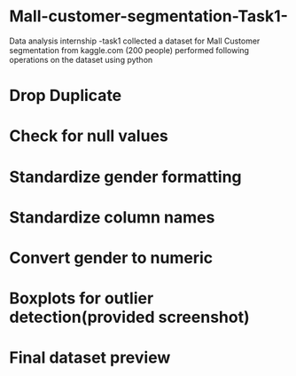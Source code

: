 # Mall-customer-segmentation-Task1-
Data analysis internship -task1
collected a dataset for Mall Customer segmentation from kaggle.com (200 people)
performed following operations on the dataset using python 
# Drop Duplicate
# Check for null values
# Standardize gender formatting
# Standardize column names
# Convert gender to numeric
# Boxplots for outlier detection(provided screenshot)
# Final dataset preview

  
